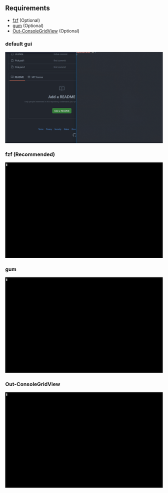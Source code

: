 ## Requirements

* [fzf](https://github.com/junegunn/fzf) (Optional)
* [gum](https://github.com/charmbracelet/gum) (Optional)
* [Out-ConsoleGridView](https://github.com/PowerShell/GraphicalTools) (Optional)

### default gui

![show](./show_gui.gif)


### fzf (Recommended)

![show](./show_fzf.gif)

### gum

![show](./show_gum.gif)

### Out-ConsoleGridView

![show](./show_ocgv.gif)
